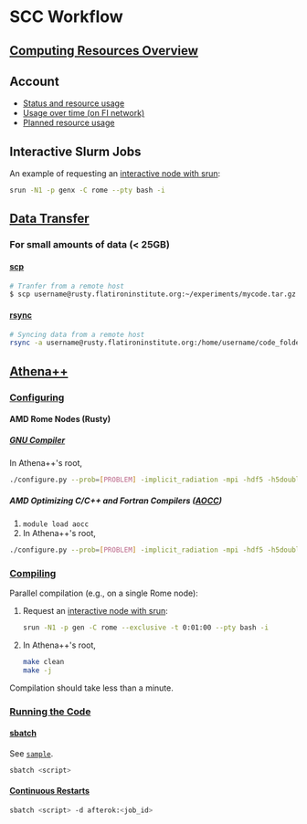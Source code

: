 # SCC Workflow

## [Computing Resources Overview](https://wiki.flatironinstitute.org/SCC/Overview)

## Account

- [Status and resource usage](https://fido.flatironinstitute.org/home/self)
- [Usage over time (on FI network)](https://grafana.flatironinstitute.org/d/GM2HFVR7k/user-resource-usage?var-user=sbaronett)
- [Planned resource usage](https://wiki.flatironinstitute.org/SCC/AccountManagement/PlannedResourceUsage)


## Interactive Slurm Jobs
An example of requesting an [interactive node with srun](https://wiki.flatironinstitute.org/SCC/Software/Slurm#srun_Run_a_program_on_allocated_resources):
```bash
srun -N1 -p genx -C rome --pty bash -i
```


## [Data Transfer](https://wiki.flatironinstitute.org/SCC/Hardware/DataTransfer)

### For small amounts of data (< 25GB)

#### [scp](https://wiki.flatironinstitute.org/SCC/Hardware/DataTransfer#scp)

```bash
# Tranfer from a remote host
$ scp username@rusty.flatironinstitute.org:~/experiments/mycode.tar.gz .
```

#### [rsync](https://wiki.flatironinstitute.org/SCC/Hardware/DataTransfer#rsync)

```bash
# Syncing data from a remote host
rsync -a username@rusty.flatironinstitute.org:/home/username/code_folder ~/my_local_code
```


## [Athena++](https://github.com/PrincetonUniversity/athena/wiki)

### [Configuring](https://github.com/PrincetonUniversity/athena/wiki/Configuring)

#### AMD Rome Nodes (Rusty)

##### [GNU Compiler](https://www.nas.nasa.gov/hecc/support/kb/preparing-to-run-on-aitken-rome-nodes_657.html#:~:text=on%20Rome%20processors.-,GNU%20Compilers,-%3A)
In Athena++'s root,
```bash
./configure.py --prob=[PROBLEM] -implicit_radiation -mpi -hdf5 -h5double --cxx=gcc --cflag="-march=znver2"
```


##### AMD Optimizing C/C++ and Fortran Compilers ([AOCC](https://www.nas.nasa.gov/hecc/support/kb/preparing-to-run-on-aitken-rome-nodes_657.html))

1. `module load aocc`
2. In Athena++'s root,
```bash
./configure.py --prob=[PROBLEM] -implicit_radiation -mpi -hdf5 -h5double --cxx=clang++ --cflag="-march=znver2"
```


### [Compiling](https://github.com/PrincetonUniversity/athena/wiki/Compiling)

Parallel compilation (e.g., on a single Rome node):
1. Request an [interactive node with srun](https://wiki.flatironinstitute.org/SCC/Software/Slurm#srun_Run_a_program_on_allocated_resources):
   ```bash
   srun -N1 -p gen -C rome --exclusive -t 0:01:00 --pty bash -i
   ```
2. In Athena++'s root,
   ```bash
   make clean
   make -j
   ```
Compilation should take less than a minute.


### [Running the Code](https://github.com/PrincetonUniversity/athena/wiki/Running-the-Code)

#### [sbatch](https://wiki.flatironinstitute.org/SCC/Software/Slurm#sbatch_Allocating_Resources)

See [`sample`](/scc/sample).
```bash
sbatch <script>
```

#### [Continuous Restarts](https://slurm.schedmd.com/sbatch.html#OPT_dependency)
```bash
sbatch <script> -d afterok:<job_id>
```
